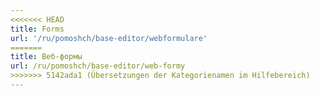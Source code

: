 ```yaml
---
<<<<<<< HEAD
title: Forms
url: '/ru/pomoshch/base-editor/webformulare'
=======
title: Веб-формы
url: /ru/pomoshch/base-editor/web-formy
>>>>>>> 5142ada1 (Übersetzungen der Kategorienamen im Hilfebereich)
---
```


